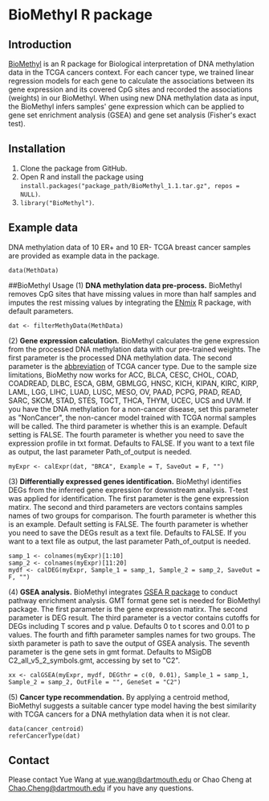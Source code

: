 # BioMethyl R package

## Introduction
[BioMethyl](https://academic.oup.com/bioinformatics/advance-article/doi/10.1093/bioinformatics/btz137/5364266) is an R package for Biological interpretation of DNA methylation data in the TCGA cancers context. 
For each cancer type, we trained linear regression models for each gene to calculate the associations between its gene expression and its covered CpG sites and recorded the associations (weights) in our BioMethyl.
When using new DNA methylation data as input, the BioMethyl infers samples' gene expression which can be applied to gene set enrichment analysis (GSEA) and gene set analysis (Fisher's exact test).
 

## Installation
1. Clone the package from GitHub.<br/>
2. Open R and install the package using ```install.packages("package_path/BioMethyl_1.1.tar.gz", repos = NULL)```.<br/>
3. ```library("BioMethyl")```.<br/>

## Example data
DNA methylation data of 10 ER+ and 10 ER- TCGA breast cancer samples are provided as example data in the package. 
```{r}
data(MethData)
```
##BioMethyl Usage
(1) **DNA methylation data pre-process.**
BioMethyl removes CpG sites that have missing values in more than half samples and imputes the rest missing values by integrating the [ENmix](https://bioconductor.org/packages/release/bioc/html/ENmix.html) R package, with default parameters.
```{r}
dat <- filterMethyData(MethData)
```
(2) **Gene expression calculation.**
BioMethyl calculates the gene expression from the processed DNA methylation data with our pre-trained weights.
The first parameter is the processed DNA methylation data.
The second parameter is the [abbreviation](https://gdc.cancer.gov/resources-tcga-users/tcga-code-tables/tcga-study-abbreviations) of TCGA cancer type. Due to the sample size limitations, BioMethy now works for ACC, BLCA, CESC, CHOL, COAD, COADREAD, DLBC, ESCA, GBM, GBMLGG, HNSC, KICH, KIPAN, KIRC, KIRP, LAML, LGG, LIHC, LUAD, LUSC, MESO, OV, PAAD, PCPG, PRAD, READ, SARC, SKCM, STAD, STES, TGCT, THCA, THYM, UCEC, UCS and UVM. If you have the DNA methylation for a non-cancer disease, set this parameter as "NonCancer", the non-cancer model trained with TCGA normal samples will be called.
The third parameter is whether this is an example. Default setting is FALSE.
The fourth parameter is whether you need to save the expression profile in txt format. Defaults to FALSE. 
If you want to a text file as output, the last parameter Path_of_output is needed.
```{r}
myExpr <- calExpr(dat, "BRCA", Example = T, SaveOut = F, "")
```
(3) **Differentially expressed genes identification.** 
BioMethyl identifies DEGs from the inferred gene expression for downstream analysis. T-test was applied for identification.
The first parameter is the gene expression matirx.
The second and third parameters are vectors contains samples names of two groups for comparison.
The fourth parameter is whether this is an example. Default setting is FALSE.
The fourth parameter is whether you need to save the DEGs result as a text file. Defaults to FALSE. 
If you want to a text file as output, the last parameter Path_of_output is needed.
```{r}
samp_1 <- colnames(myExpr)[1:10]
samp_2 <- colnames(myExpr)[11:20]
mydf <- calDEG(myExpr, Sample_1 = samp_1, Sample_2 = samp_2, SaveOut = F, "")
```
(4) **GSEA analysis.** 
BioMethyl integrates [GSEA R package](http://software.broadinstitute.org/gsea/downloads.jsp) to conduct pathway enrichment analysis. 
GMT format gene set is needed for BioMethyl package.
The first parameter is the gene expression matirx.
The second parameter is DEG result.
The third parameter is a vector contains cutoffs for DEGs including T scores and p value. Defaults 0 to t scores and 0.01 to p values.
The fourth and fifth parameter samples names for two groups.
The sixth parameter is path to save the output of GSEA analysis.
The seventh parameter is the gene sets in gmt format. Defaults to MSigDB C2_all_v5_2_symbols.gmt, accessing by set to "C2".
```{r}
xx <- calGSEA(myExpr, mydf, DEGthr = c(0, 0.01), Sample_1 = samp_1, Sample_2 = samp_2, OutFile = "", GeneSet = "C2")
```
(5) **Cancer type recommendation.** 
By applying a centroid method, BioMethyl suggests a suitable cancer type model having the best similarity with TCGA cancers for a DNA methylation data when it is not clear. 
```{r}
data(cancer_centroid)
referCancerType(dat)
```
## Contact
Please contact Yue Wang at yue.wang@dartmouth.edu or Chao Cheng at Chao.Cheng@dartmouth.edu if you have any questions.
